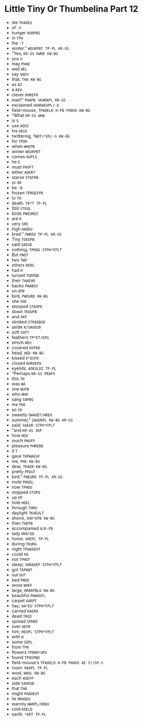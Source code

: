 # Little Tiny Or Thumbelina Part 12

* die `TKAOEU`
* of `-F`
* hunger `HURPBG`
* in `TPH`
* the `-T`
* winter." `WEURPBT TP-PL KR-GS`
* "Yes, `KR-GS KWRE KW-BG`
* you `U`
* may `PHAE`
* well `WEL`
* say `SAEU`
* that, `THA KW-BG`
* as `AZ`
* a `AEU`
* clever `KHREFR`
* man!" `PHAPB SKHRAPL KR-GS`
* exclaimed `SKHRAEUPL/-D`
* field-mouse, `TPAOELD H-PB PHOUS KW-BG`
* "What `KR-GS WHA`
* is `S`
* use `AOUS`
* his `HEUS`
* twittering, `TWUT/*ER/-G KW-BG`
* for `TPOR`
* when `WHEPB`
* winter `WEURPBT`
* comes `KOPLS`
* he `E`
* must `PHUFT`
* either `AOERT`
* starve `STAFRB`
* or `OR`
* be `-B`
* frozen `TPROEFPB`
* to `TO`
* death. `TK*T TP-PL`
* Still `STEUL`
* birds `PWEURDZ`
* are `R`
* very `SRE`
* high `HAOEU`
* bred." `PWRED TP-PL KR-GS`
* Tiny `TOEUPB`
* said `SAEUD`
* nothing; `TPHOG STPH*FPLT`
* But `PWUT`
* two `TWO`
* others `OERS`
* had `H`
* turned `TURPBD`
* their `THAEUR`
* backs `PWABGS`
* on `OPB`
* bird, `PWEURD KW-BG`
* she `SHE`
* stooped `STAOPD`
* down `TKOUPB`
* and `SKP`
* stroked `STROEBGD`
* aside `A/SAOEUD`
* soft `SOFT`
* feathers `TP*ET/ERS`
* which `WEU`
* covered `KOFRD`
* head, `HED KW-BG`
* kissed `K*EUFD`
* closed `KHROEFD`
* eyelids. `AOEULDZ TP-PL`
* "Perhaps `KR-GS PRAPS`
* this `TH`
* was `WA`
* one `WUPB`
* who `WHO`
* sang `SAPBG`
* me `PHE`
* so `SO`
* sweetly `SWAOET/HREU`
* summer," `SAOURPL KW-BG KR-GS`
* said; `SAEUD STPH*FPLT`
* "and `KR-GS SKP`
* how `HOU`
* much `PHUFP`
* pleasure `PHRERB`
* it `T`
* gave `TKPWAEUF`
* me, `PHE KW-BG`
* dear, `TKAER KW-BG`
* pretty `PREUT`
* bird." `PWEURD TP-PL KR-GS`
* mole `PHOEL`
* now `TPHOU`
* stopped `STOPD`
* up `UP`
* hole `HOEL`
* through `THRU`
* daylight `TKAEULT`
* shone, `SHO*EPB KW-BG`
* then `THEPB`
* accompanied `A/K-PD`
* lady `HRA*ED`
* home. `HOEPL TP-PL`
* during `TKURG`
* night `TPHAOEUT`
* could `KO`
* not `TPHOT`
* sleep; `SHRAOEP STPH*FPLT`
* got `TKPWOT`
* out `OUT`
* bed `PWED`
* wove `WOEF`
* large, `HRARPBLG KW-BG`
* beautiful `PWAOUFL`
* carpet `KARPT`
* hay; `HA*EU STPH*FPLT`
* carried `KAERD`
* dead `TKED`
* spread `SPRED`
* over `OEFR`
* him; `HEUPL STPH*FPLT`
* with `W`
* some `SOPL`
* from `TPR`
* flowers `TPHRO*URS`
* found `TPOUPBD`
* field-mouse's `TPAOELD H-PB PHOUS AE S*/SP-S`
* room. `RAOPL TP-PL`
* wool, `WAOL KW-BG`
* each `AOEFP`
* side `SAOEUD`
* that `THA`
* might `PHAOEUT`
* lie `HRAOEU`
* warmly `WARPL/HREU`
* cold `KOELD`
* earth. `*ERT TP-PL`
